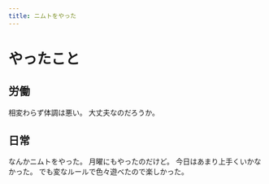 ```yaml
---
title: ニムトをやった
---
```


# やったこと

## 労働

相変わらず体調は悪い。
大丈夫なのだろうか。

## 日常

なんかニムトをやった。
月曜にもやったのだけど。
今日はあまり上手くいかなかった。
でも変なルールで色々遊べたので楽しかった。
